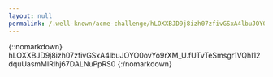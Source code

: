 ```yaml
---
layout: null
permalink: /.well-known/acme-challenge/hLOXXBJD9j8izh07zfivGSxA4lbuJOYO0ovYo9rXM_U/
---
```

{::nomarkdown}
hLOXXBJD9j8izh07zfivGSxA4lbuJOYO0ovYo9rXM_U.fUTvTeSmsgr1VQhI12dquUasmMlRIhj67DALNuPpRS0
{:/nomarkdown}
